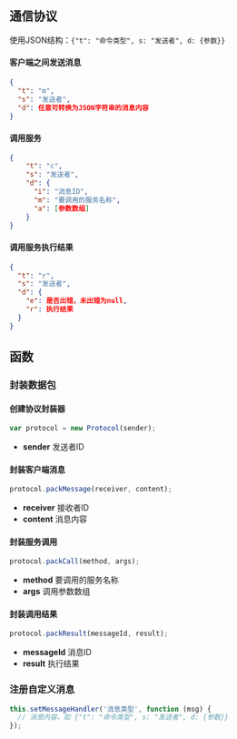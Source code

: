 ## 通信协议

使用JSON结构：`{"t": "命令类型", s: "发送者", d: {参数}}`

#### 客户端之间发送消息

```JSON
{
  "t": "m",
  "s": "发送者",
  "d": 任意可转换为JSON字符串的消息内容
}
```

#### 调用服务

```JSON
{
	"t": "c",
	"s": "发送者",
	"d": {
	  "i": "消息ID",
	  "m": "要调用的服务名称",
	  "a": [参数数组]
	}
}
```

#### 调用服务执行结果

```JSON
{
  "t": "r",
  "s": "发送者",
  "d": {
    "e": 是否出错，未出错为null,
    "r": 执行结果
  }
}
```


## 函数

### 封装数据包

#### 创建协议封装器

```JavaScript
var protocol = new Protocol(sender);
```

+ __sender__ 发送者ID

#### 封装客户端消息

```JavaScript
protocol.packMessage(receiver, content);
```

+ __receiver__ 接收者ID
+ __content__ 消息内容

#### 封装服务调用

```JavaScript
protocol.packCall(method, args);
```

+ __method__ 要调用的服务名称
+ __args__ 调用参数数组

#### 封装调用结果

```JavaScript
protocol.packResult(messageId, result);
```

+ __messageId__ 消息ID
+ __result__ 执行结果

### 注册自定义消息

```JavaScript
this.setMessageHandler('消息类型', function (msg) {
  // 消息内容，如 {"t": "命令类型", s: "发送者", d: {参数}}
});
```
